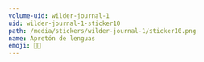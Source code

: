 ```yaml
---
volume-uid: wilder-journal-1
uid: wilder-journal-1-sticker10
path: /media/stickers/wilder-journal-1/sticker10.png
name: Apretón de lenguas
emoji: 🤝👅
---
```

